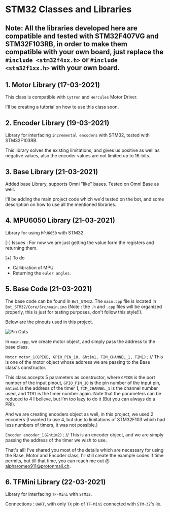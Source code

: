 # STM32 Classes and Libraries

## Note: All the libraries developed here are compatible and tested with STM32F407VG and STM32F103RB, in order to make them compatible with your own board, just replace the `#include <stm32f4xx.h>` or `#include <stm32f1xx.h>` with your own board.

## 1. Motor Library (17-03-2021)

This class is compatible with `Cytron` and `Hercules` Motor Driver.

I'll be creating a tutorial on how to use this class soon.

## 2. Encoder Library (19-03-2021)

Library for interfacing `incremental encoders` with STM32, tested with STM32F103RB. 

This library solves the existing limitations, and gives us positive as well as negative values, also the encoder values are not limited up to 16-bits.

## 3. Base Library (21-03-2021)

Added base Library, supports Omni "like" bases. Tested on Omni Base as well.

I'll be adding the main project code which we'd tested on the bot, and some description on how to use all the mentioned libraries.

## 4. MPU6050 Library (21-03-2021)

Library for using `MPU6050` with STM32.

[-] Issues : For now we are just getting the value form the registers and returning them. 

[+] To do 
* Callibration of MPU.
* Returning the `euler angles`.

## 5. Base Code (21-03-2021)

The base code can be found in `Bot_STM32`. The `main.cpp` file is located in `Bot_STM32/Core/Src/main.ino` (Note : the `.h` and `.cpp` files will be organized properly, this is just for testing purposes, don't follow this style!!).

Below are the pinouts used in this project.

![Pin Outs](https://i.ibb.co/GVr5s44/Whats-App-Image-2021-03-21-at-10-20-03.jpg)

In `main.cpp`, we create motor object, and simply pass the address to the base class.

`Motor motor_1(GPIOB, GPIO_PIN_10, &htim1, TIM_CHANNEL_1, TIM1);`  // This is one of the motor object whose address we are passing to the Base class's constructor. 

This class accepts 5 parameters as constructor, where `GPIOB` is the port number of the input pinout, `GPIO_PIN_10` is the pin number of the input pin, `&htim1` is the address of the timer 1, `TIM_CHANNEL_1` is the channel number used, and `TIM1` is the timer number again. Note that the parameters can be reduced to 4 I believe, but I'm too lazy to do it (But you can always do a PR!).

And we are creating encoders object as well, in this project, we used 2 encoders (I wanted to use 4, but due to limitations of STM32F103 which had less numbers of timers, it was not possible.) 

`Encoder encoder_1(&htim2);` // This is an encoder object, and we are simply passing the address of the timer we wish to use.

That's all! I've shared you most of the details which are necessary for using the Base, Motor and Encoder class, I'll still create the example codes if time permits, but till that time, you can reach me out @ <a href="mailto:alpharomeo911@protonmail.ch">alpharomeo911@protonmail.ch</a>.

## 6. TFMini Library (22-03-2021)

Library for interfacing `TF-Mini` with `STM32`.

Connections : `UART`, with only `TX` pin of `TF-Mini` connected with `STM-32`'s `RX`.
